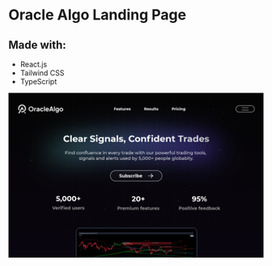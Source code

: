 # Oracle Algo Landing Page

<!-- [https://dashboard-ai-pied.vercel.app/](https://dashboard-ai-pied.vercel.app/) -->

## Made with:

- React.js
- Tailwind CSS
- TypeScript

![Oracle Algo](/public/git-cover.png)
